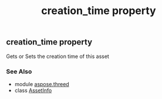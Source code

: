 ﻿---
title: creation_time property
second_title: Aspose.3D for Python via .NET API References
description: 
type: docs
weight: 150
url: /python-net/aspose.threed/assetinfo/creation_time/
is_root: false
---

## creation_time property


Gets or Sets the creation time of this asset

### See Also
* module [aspose.threed](../../)
* class [AssetInfo](/3d/python-net/aspose.threed/assetinfo)
